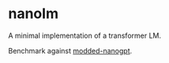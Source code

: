 # nanolm

A minimal implementation of a transformer LM.

Benchmark against [modded-nanogpt](https://github.com/KellerJordan/modded-nanogpt).
